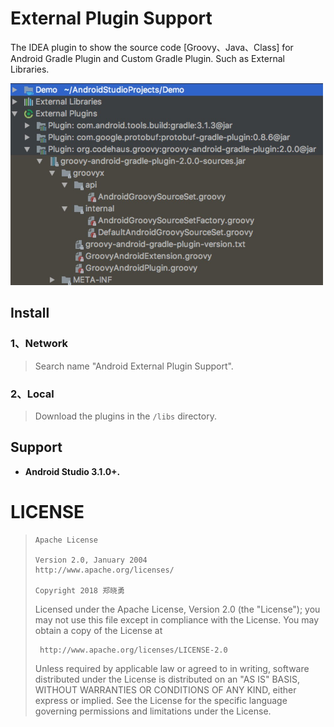 # **External Plugin Support**
The IDEA plugin to show the source code [Groovy、Java、Class] for Android Gradle Plugin and Custom Gradle Plugin. Such as External Libraries.

<img src="https://raw.githubusercontent.com/Sunzxyong/external-plugin-support/master/external-plugins.png" width="500" hegiht="323" />

## **Install**
### **1、Network**
> Search name "Android External Plugin Support".

### **2、Local**
> Download the plugins in the `/libs` directory.

## **Support**
* **Android Studio 3.1.0+.**

# **LICENSE**
>
>     Apache License
>
>     Version 2.0, January 2004
>     http://www.apache.org/licenses/
>
>     Copyright 2018 郑晓勇
>
>  Licensed under the Apache License, Version 2.0 (the "License");
>  you may not use this file except in compliance with the License.
>  You may obtain a copy of the License at
>
>      http://www.apache.org/licenses/LICENSE-2.0
>
>  Unless required by applicable law or agreed to in writing, software
>  distributed under the License is distributed on an "AS IS" BASIS,
>  WITHOUT WARRANTIES OR CONDITIONS OF ANY KIND, either express or implied.
>  See the License for the specific language governing permissions and
>  limitations under the License.



